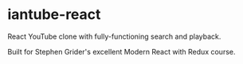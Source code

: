 # iantube-react
React YouTube clone with fully-functioning search and playback.

Built for Stephen Grider's excellent Modern React with Redux course.

